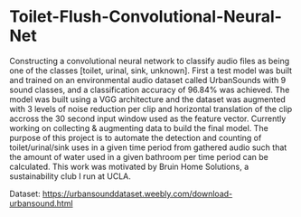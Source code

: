 # Toilet-Flush-Convolutional-Neural-Net

Constructing a convolutional neural network to classify audio files as being one of 
the classes [toilet, urinal, sink, unknown].  First a test model was built and trained 
on an environmental audio dataset called UrbanSounds with 9 sound classes, and a 
classification accuracy of 96.84% was achieved.  The model was built using a VGG 
architecture and the dataset was augmented with 3 levels of noise reduction 
per clip and horizontal translation of the clip accross the 30 second input window used 
as the feature vector.  Currently working on collecting &amp; augmenting data to build 
the final model.  The purpose of this project is to automate the detection and counting 
of toilet/urinal/sink uses in a given time period from gathered audio such that the 
amount of water used in a given bathroom per time period can be calculated.  This work 
was motivated by Bruin Home Solutions, a sustainability club I run at UCLA.  

Dataset: https://urbansounddataset.weebly.com/download-urbansound.html
